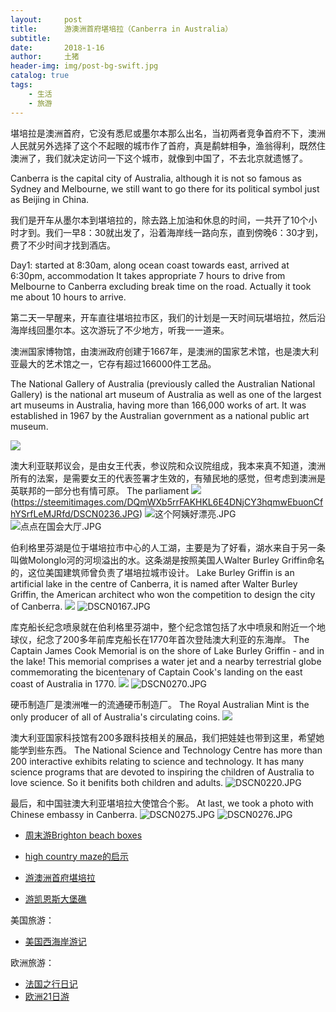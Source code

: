 ```yaml
---
layout:     post
title:      游澳洲首府堪培拉（Canberra in Australia）
subtitle:   
date:       2018-1-16
author:     土猪
header-img: img/post-bg-swift.jpg
catalog: true
tags:
    - 生活
    - 旅游
---
```


堪培拉是澳洲首府，它没有悉尼或墨尔本那么出名，当初两者竞争首府不下，澳洲人民就另外选择了这个不起眼的城市作了首府，真是鹬蚌相争，渔翁得利，既然住澳洲了，我们就决定访问一下这个城市，就像到中国了，不去北京就遗憾了。

Canberra is the capital city of Australia, although it is not so famous as Sydney and Melbourne, we still want to go there for its political symbol just as Beijing in China.


我们是开车从墨尔本到堪培拉的，除去路上加油和休息的时间，一共开了10个小时才到。我们一早8：30就出发了，沿着海岸线一路向东，直到傍晚6：30才到，费了不少时间才找到酒店。

Day1: started at 8:30am, along ocean coast towards east, arrived at 6:30pm, accommodation
It takes appropriate 7 hours to drive from Melbourne to Canberra excluding break time on the road. Actually it took me about 10 hours to arrive.


第二天一早醒来，开车直往堪培拉市区，我们的计划是一天时间玩堪培拉，然后沿海岸线回墨尔本。这次游玩了不少地方，听我一一道来。

澳洲国家博物馆，由澳洲政府创建于1667年，是澳洲的国家艺术馆，也是澳大利亚最大的艺术馆之一，它存有超过166000件工艺品。


The National Gallery of Australia (previously called the Australian National Gallery) is the national art museum of Australia as well as one of the largest art museums in Australia, having more than 166,000 works of art. It was established in 1967 by the Australian government as a national public art museum.

![](https://steemitimages.com/DQmYnxKfNnqJDtZsVjcvXCvgLcQ7L7U9yfvB6KL82cEgG6B/image.png)

澳大利亚联邦议会，是由女王代表，参议院和众议院组成，我本来真不知道，澳洲所有的法案，是需要女王的代表签署才生效的，有殖民地的感觉，但考虑到澳洲是英联邦的一部分也有情可原。
The parliament
![](https://steemitimages.com/DQmYvUrw2uwzfpYHCNshBCsCYzAMaCEUyLXXjGgw7mGcaeX/image.png)
(https://steemitimages.com/DQmWXb5rrFAKHKL6E4DNjCY3hqmwEbuonCfhYSrfLeMJRfd/DSCN0236.JPG)
![这个阿姨好漂亮.JPG](https://steemitimages.com/DQmZ1GMH6vrFYxTGnomX1vjqh3poKKTs9fx2SU5rajbgUge/%E8%BF%99%E4%B8%AA%E9%98%BF%E5%A7%A8%E5%A5%BD%E6%BC%82%E4%BA%AE.JPG)
![点点在国会大厅.JPG](https://steemitimages.com/DQmP367FapoXJgLmm1VoASDC8RhoWrALo2py5D1tuXJrR6F/%E7%82%B9%E7%82%B9%E5%9C%A8%E5%9B%BD%E4%BC%9A%E5%A4%A7%E5%8E%85.JPG)


伯利格里芬湖是位于堪培拉市中心的人工湖，主要是为了好看，湖水来自于另一条叫做Molonglo河的河坝溢出的水。这条湖是按照美国人Walter Burley Griffin命名的，这位美国建筑师曾负责了堪培拉城市设计。
Lake Burley Griffin is an artificial lake in the centre of Canberra, it is named after Walter Burley Griffin, the American architect who won the competition to design the city of Canberra.
![](https://steemitimages.com/DQmXRUiTu4pFgdo1pTMuxFfpRAVrtaacDTo54N1TbWGuDeh/image.png)
![DSCN0167.JPG](https://steemitimages.com/DQmdoZ3JDVwV7yGbcqUsGcXtu1qyTyJJmd5Y9SRJiMULf5D/DSCN0167.JPG)



库克船长纪念喷泉就在伯利格里芬湖中，整个纪念馆包括了水中喷泉和附近一个地球仪，纪念了200多年前库克船长在1770年首次登陆澳大利亚的东海岸。
The Captain James Cook Memorial is on the shore of Lake Burley Griffin - and in the lake!  This memorial comprises a water jet and a nearby terrestrial globe commemorating the bicentenary of Captain Cook's landing on the east coast of Australia in 1770.
![](https://steemitimages.com/DQmXxLvXSD68tqyPnexFzt5y91QNWWArkSmDv8D7aVvmMBh/image.png)
![DSCN0270.JPG](https://steemitimages.com/DQmcQizyDTEJ7JEcdokMEhrqsFsBN4E4R9s2pcTRq8QVtEy/DSCN0270.JPG)




硬币制造厂是澳洲唯一的流通硬币制造厂。
The Royal Australian Mint is the only producer of all of Australia's circulating coins.
![](https://steemitimages.com/DQmSAEJAi6poZzHXVurWixtaK9Giv7hXKNfukFY34mAdfFY/image.png)


澳大利亚国家科技馆有200多跟科技相关的展品，我们把娃娃也带到这里，希望她能学到些东西。
The National Science and Technology Centre has more than 200 interactive exhibits relating to science and technology. It has many science programs that are devoted to inspiring the children of Australia to love science. So it benifits both children and adults.
![DSCN0220.JPG](https://steemitimages.com/DQmTW2Xd8Pfu8hJNZPzojLrJpR2Y41LFQyLVsbRc9pTprmw/DSCN0220.JPG)




最后，和中国驻澳大利亚堪培拉大使馆合个影。
At last, we took a photo with Chinese embassy in Canberra.
![DSCN0275.JPG](https://steemitimages.com/DQmXmRTh85SScUriDTRmwMfeGDFRRSbPEfiA2tEkU8TgcoG/DSCN0275.JPG)
![DSCN0276.JPG](https://steemitimages.com/DQmQKWhZFSLXf7BgPFBhhAjsgG4vCbm3PGDH2kRoR9scgA2/DSCN0276.JPG)



- [周末游Brighton beach boxes](http://livinginau.life/2018/10/11/%E5%91%A8%E6%9C%AB%E6%B8%B8Brighton-beach-boxes/)
- 
  [high country maze的启示](http://livinginau.life/2018/02/16/high-country-maze%E7%9A%84%E5%90%AF%E7%A4%BA/)

- 
  [游澳洲首府堪培拉](http://livinginau.life/2018/01/16/%E6%B8%B8%E6%BE%B3%E6%B4%B2%E9%A6%96%E5%BA%9C%E5%A0%AA%E5%9F%B9%E6%8B%89/)

- [游凯恩斯大堡礁](http://livinginau.life/2018/01/10/%E6%B8%B8%E5%87%AF%E6%81%A9%E6%96%AF%E5%A4%A7%E5%A0%A1%E7%A4%81/)


美国旅游：

- [美国西海岸游记](http://livinginau.life/2017/10/11/%E7%BE%8E%E5%9B%BD%E8%A5%BF%E6%B5%B7%E5%B2%B8%E6%B8%B8%E8%AE%B0/)


欧洲旅游：

- [法国之行日记](http://livinginau.life/2005/04/23/%E6%B3%95%E5%9B%BD%E4%B9%8B%E6%B8%B8/)
- [欧洲21日游](http://livinginau.life/2019/02/22/%E6%AC%A7%E6%B4%B221%E6%97%A5%E6%B8%B8%E5%87%86%E5%A4%87%E7%AF%87/)

